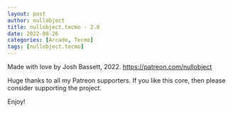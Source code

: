 ```yaml
---
layout: post
author: nullobject
title: nullobject.tecmo - 2.0
date: 2022-08-26
categories: [Arcade, Tecmo]
tags: [nullobject.tecmo]
---
```

Made with love by Josh Bassett, 2022.
https://patreon.com/nullobject

Huge thanks to all my Patreon supporters. If you like this core, then please consider supporting the project.

Enjoy!

